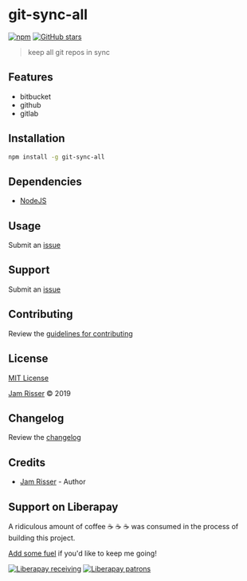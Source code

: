 # git-sync-all

[![npm](https://img.shields.io/npm/v/git-sync-all.svg?style=flat-square)](https://www.npmjs.com/package/git-sync-all)
[![GitHub stars](https://img.shields.io/github/stars/codejamninja/git-sync-all.svg?style=social&label=Stars)](https://github.com/codejamninja/git-sync-all)

> keep all git repos in sync

## Features

- bitbucket
- github
- gitlab

## Installation

```sh
npm install -g git-sync-all
```

## Dependencies

- [NodeJS](https://nodejs.org)

## Usage

Submit an [issue](https://github.com/codejamninja/git-sync-all/issues/new)

## Support

Submit an [issue](https://github.com/codejamninja/git-sync-all/issues/new)

## Contributing

Review the [guidelines for contributing](https://github.com/codejamninja/git-sync-all/blob/master/CONTRIBUTING.md)

## License

[MIT License](https://github.com/codejamninja/git-sync-all/blob/master/LICENSE)

[Jam Risser](https://codejam.ninja) © 2019

## Changelog

Review the [changelog](https://github.com/codejamninja/git-sync-all/blob/master/CHANGELOG.md)

## Credits

- [Jam Risser](https://codejam.ninja) - Author

## Support on Liberapay

A ridiculous amount of coffee ☕ ☕ ☕ was consumed in the process of building this project.

[Add some fuel](https://liberapay.com/codejamninja/donate) if you'd like to keep me going!

[![Liberapay receiving](https://img.shields.io/liberapay/receives/codejamninja.svg?style=flat-square)](https://liberapay.com/codejamninja/donate)
[![Liberapay patrons](https://img.shields.io/liberapay/patrons/codejamninja.svg?style=flat-square)](https://liberapay.com/codejamninja/donate)
